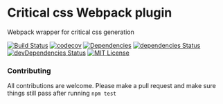 # Critical css Webpack plugin

Webpack wrapper for critical css generation

[![Build Status][build-badge]][build]
[![codecov][codecoverage-badge]][codecoverage]
[![Dependencies][dependencyci-badge]][dependencyci]
[![dependencies Status][dependencies-badge]][dependencies]
[![devDependencies Status][devDependencies-badge]][devDependencies]
[![MIT License][license-badge]][LICENSE]

### Contributing

All contributions are welcome. Please make a pull request and make sure things still pass after running `npm test`

[build-badge]: https://img.shields.io/travis/iGitScor/critical-webpack-plugin.svg?style=flat-square
[build]: https://travis-ci.org/iGitScor/critical-webpack-plugin
[codecoverage-badge]: https://codecov.io/gh/iGitScor/critical-webpack-plugin/branch/master/graph/badge.svg?style=flat-square
[codecoverage]: https://codecov.io/gh/iGitScor/critical-webpack-plugin
[dependencyci-badge]: https://dependencyci.com/github/iGitScor/critical-webpack-plugin/badge?style=flat-square
[dependencyci]: https://dependencyci.com/github/iGitScor/critical-webpack-plugin
[dependencies-badge]: https://david-dm.org/iGitScor/critical-webpack-plugin/status.svg?style=flat-square
[dependencies]: https://david-dm.org/iGitScor/critical-webpack-plugin
[devDependencies-badge]: https://david-dm.org/iGitScor/critical-webpack-plugin/dev-status.svg?style=flat-square
[devDependencies]: https://david-dm.org/iGitScor/critical-webpack-plugin?type=dev
[license-badge]: https://img.shields.io/npm/l/critical-webpack-plugin.svg?style=flat-square
[license]: https://github.com/iGitScor/critical-webpack-plugin/blob/master/LICENSE
